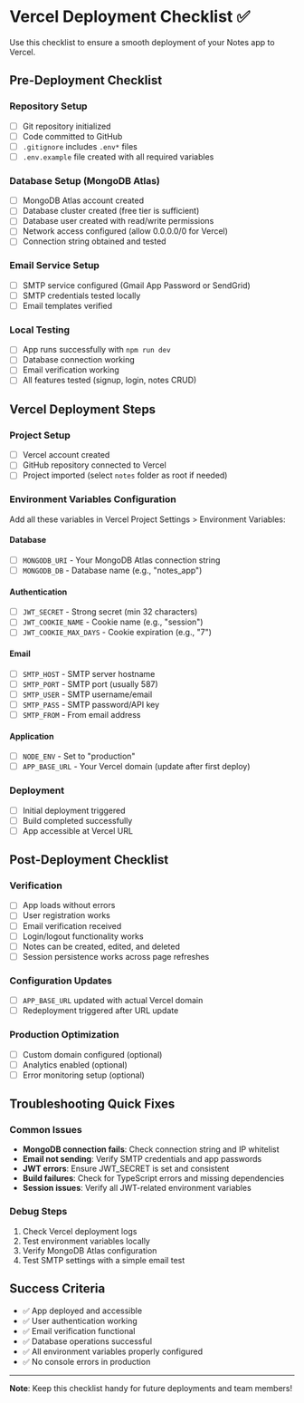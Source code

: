 # Vercel Deployment Checklist ✅

Use this checklist to ensure a smooth deployment of your Notes app to Vercel.

## Pre-Deployment Checklist

### Repository Setup
- [ ] Git repository initialized
- [ ] Code committed to GitHub
- [ ] `.gitignore` includes `.env*` files
- [ ] `.env.example` file created with all required variables

### Database Setup (MongoDB Atlas)
- [ ] MongoDB Atlas account created
- [ ] Database cluster created (free tier is sufficient)
- [ ] Database user created with read/write permissions
- [ ] Network access configured (allow 0.0.0.0/0 for Vercel)
- [ ] Connection string obtained and tested

### Email Service Setup
- [ ] SMTP service configured (Gmail App Password or SendGrid)
- [ ] SMTP credentials tested locally
- [ ] Email templates verified

### Local Testing
- [ ] App runs successfully with `npm run dev`
- [ ] Database connection working
- [ ] Email verification working
- [ ] All features tested (signup, login, notes CRUD)

## Vercel Deployment Steps

### Project Setup
- [ ] Vercel account created
- [ ] GitHub repository connected to Vercel
- [ ] Project imported (select `notes` folder as root if needed)

### Environment Variables Configuration
Add all these variables in Vercel Project Settings > Environment Variables:

#### Database
- [ ] `MONGODB_URI` - Your MongoDB Atlas connection string
- [ ] `MONGODB_DB` - Database name (e.g., "notes_app")

#### Authentication
- [ ] `JWT_SECRET` - Strong secret (min 32 characters)
- [ ] `JWT_COOKIE_NAME` - Cookie name (e.g., "session")
- [ ] `JWT_COOKIE_MAX_DAYS` - Cookie expiration (e.g., "7")

#### Email
- [ ] `SMTP_HOST` - SMTP server hostname
- [ ] `SMTP_PORT` - SMTP port (usually 587)
- [ ] `SMTP_USER` - SMTP username/email
- [ ] `SMTP_PASS` - SMTP password/API key
- [ ] `SMTP_FROM` - From email address

#### Application
- [ ] `NODE_ENV` - Set to "production"
- [ ] `APP_BASE_URL` - Your Vercel domain (update after first deploy)

### Deployment
- [ ] Initial deployment triggered
- [ ] Build completed successfully
- [ ] App accessible at Vercel URL

## Post-Deployment Checklist

### Verification
- [ ] App loads without errors
- [ ] User registration works
- [ ] Email verification received
- [ ] Login/logout functionality works
- [ ] Notes can be created, edited, and deleted
- [ ] Session persistence works across page refreshes

### Configuration Updates
- [ ] `APP_BASE_URL` updated with actual Vercel domain
- [ ] Redeployment triggered after URL update

### Production Optimization
- [ ] Custom domain configured (optional)
- [ ] Analytics enabled (optional)
- [ ] Error monitoring setup (optional)

## Troubleshooting Quick Fixes

### Common Issues
- **MongoDB connection fails**: Check connection string and IP whitelist
- **Email not sending**: Verify SMTP credentials and app passwords
- **JWT errors**: Ensure JWT_SECRET is set and consistent
- **Build failures**: Check for TypeScript errors and missing dependencies
- **Session issues**: Verify all JWT-related environment variables

### Debug Steps
1. Check Vercel deployment logs
2. Test environment variables locally
3. Verify MongoDB Atlas configuration
4. Test SMTP settings with a simple email test

## Success Criteria
- ✅ App deployed and accessible
- ✅ User authentication working
- ✅ Email verification functional
- ✅ Database operations successful
- ✅ All environment variables properly configured
- ✅ No console errors in production

---

**Note**: Keep this checklist handy for future deployments and team members!
